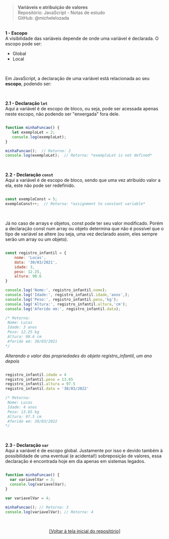 > **Variáveis e atribuição de valores**  
> Repositório: JavaScript - Notas de estudo     
> GitHub: @michelelozada
&nbsp;
     
&nbsp;  
**1 - Escopo**  
A visibilidade das variáveis depende de onde uma variável é declarada. O escopo pode ser:  
- Global  
- Local 

&nbsp;  

Em JavaScript, a declaração de uma variável está relacionada ao seu **escopo**, podendo ser:

&nbsp;   

**2.1 - Declaração `let`**  
Aqui a variável é de escopo de bloco, ou seja, pode ser acessada apenas neste escopo, não podendo ser "enxergada" fora dele.      
```js

function minhaFuncao() {
   let exemploLet = 2;
   console.log(exemploLet); 
}

minhaFuncao();  // Retorno: 2
console.log(exemploLet);  // Retorna: *exemploLet is not defined*
```

&nbsp;   

**2.2 - Declaração `const`**  
Aqui a variável é de escopo de bloco, sendo que uma vez atribuído valor a ela, este não pode ser redefinido.      
```js

const exemploConst = 5;
exemploConst++;  // Retorna: *assignment to constant variable*
```

&nbsp;   

Já no caso de arrays e objetos, const pode ter seu valor modificado. Porém a declaração const num array ou objeto determina que não é possível que o tipo de variável se altere (ou seja, uma vez declarado assim, eles sempre serão um array ou um objeto).        
```js

const registro_infantil = {
	nome: 'Lucas',
	data: '30/03/2021',
	idade: 3,
	peso: 12.25,
	altura: 90.6
}

console.log('Nome:', registro_infantil.nome);
console.log('Idade:', registro_infantil.idade,'anos',);
console.log('Peso:', registro_infantil.peso,'kg');
console.log('Altura:', registro_infantil.altura,'cm');
console.log('Aferido em:', registro_infantil.data);

/* Retorna:
 Nome: Lucas
 Idade: 3 anos
 Peso: 12.25 kg
 Altura: 90.6 cm
 Aferido em: 30/03/2021
*/
```
*Alterando o valor das propriedades do objeto registro_infantil, um ano depois*  

```js

registro_infantil.idade = 4
registro_infantil.peso = 13.65
registro_infantil.altura = 97.5 
registro_infantil.data = '30/03/2022'

/* Retorna:
 Nome: Lucas
 Idade: 4 anos
 Peso: 13.65 kg
 Altura: 97.5 cm
 Aferido em: 30/03/2022
*/
```

&nbsp;   

**2.3 - Declaração `var`**  
Aqui a variável é de escopo global. Justamente por isso e devido também à possibilidade de uma eventual (e acidental!) sobreposição de valores, essa declaração é encontrada hoje em dia apenas em sistemas legados.  
```js

function minhaFuncao() {
  var variavelVar = 3;
  console.log(variavelVar); 
}

var variavelVar = 4;

minhaFuncao(); // Retorna: 3
console.log(variavelVar); // Retorna: 4
```

&nbsp;

<div align="center">
<a href="https://github.com/michelelozada/JavaScript-Study-Notes">[Voltar à tela inicial do repositório]</a>
</div>